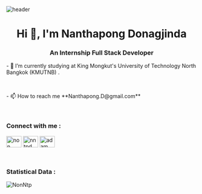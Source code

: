 ![header](https://capsule-render.vercel.app/api?type=wave&color=auto&height=200&section=header&text=&fontSize=90)
<h1 align="center">Hi 👋, I'm Nanthapong Donagjinda</h1>
<h3 align="center">An Internship Full Stack Developer</h3>

<p> - 🌱 I’m currently studying at King Mongkut's University of Technology North
Bangkok (KMUTNB) . </p>
<br>

<p> - 📫 How to reach me **Nanthapong.D@gmail.com** </p>

<br>

<h3 align="left">Connect with me : </h3>

<p align="left">
	<a href="https://www.linkedin.com/in/non-nanthapong-b577bb211/" target="blank"
		><img
			align="center"
			src="https://raw.githubusercontent.com/rahuldkjain/github-profile-readme-generator/master/src/images/icons/Social/linked-in-alt.svg"
			alt="non nanthapong"
			height="30"
			width="40"
	/></a>
	<a href="https://instagram.com/nntpd_" target="blank"
		><img
			align="center"
			src="https://raw.githubusercontent.com/rahuldkjain/github-profile-readme-generator/master/src/images/icons/Social/instagram.svg"
			alt="nntpd"
			height="30"
			width="40"
	/></a>
	<a href="https://web.facebook.com/profile.php?id=100008628399624" target="blank"><img align="center"
      src="https://raw.githubusercontent.com/rahuldkjain/github-profile-readme-generator/master/src/images/icons/Social/facebook.svg"
      alt="adam pithen wala" height="30" width="40" /></a>
</p>
<br>

</p>

<h3 align="left">Statistical Data : </h3>
<p><img align="center"
    src="https://github-readme-stats-sigma-five.vercel.app/api/top-langs?username=NonNtp&show_icons=true&locale=en&layout=compact"
    alt="NonNtp" /></p> 
